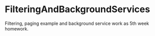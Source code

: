 # FilteringAndBackgroundServices
Filtering, paging example and background service work as 5th week homework.
